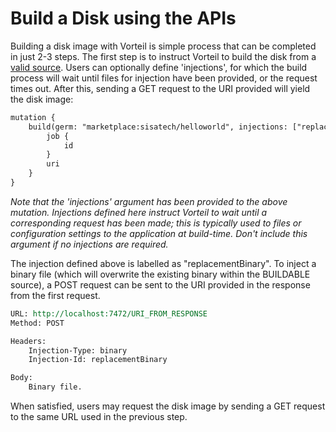 # Build a Disk using the APIs

Building a disk image with Vorteil is simple process that can be completed in just 2-3 steps. The first step is to instruct Vorteil to build the disk from a [valid source](../../../apps/general/buildable). Users can optionally define 'injections', for which the build process will wait until files for injection have been provided, or the request times out. After this, sending a GET request to the URI provided will yield the disk image:

```rest
mutation {
    build(germ: "marketplace:sisatech/helloworld", injections: ["replacementBinary"]) {
        job {
            id
        }
        uri
    } 
}
```
*Note that the 'injections' argument has been provided to the above mutation. Injections defined here instruct Vorteil to wait until a corresponding request has been made; this is typically used to files or configuration settings to the application at build-time. Don't include this argument if no injections are required.*

The injection defined above is labelled as "replacementBinary". To inject a binary file (which will overwrite the existing binary within the BUILDABLE source), a POST request can be sent to the URI provided in the response from the first request.

```rest
URL: http://localhost:7472/URI_FROM_RESPONSE
Method: POST

Headers:
    Injection-Type: binary
    Injection-Id: replacementBinary

Body:
    Binary file.
```

When satisfied, users may request the disk image by sending a GET request to the same URL used in the previous step.
